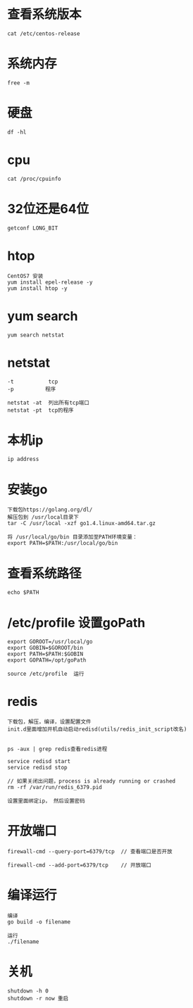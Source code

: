 # 查看系统版本

	cat /etc/centos-release

# 系统内存

	free -m

# 硬盘

	df -hl

# cpu

	cat /proc/cpuinfo

#  32位还是64位

 	getconf LONG_BIT

# htop
	
	CentOS7 安装
	yum install epel-release -y
	yum install htop -y

# yum search
	
	yum search netstat

# netstat

	-t 			 tcp
	-p			程序

	netstat -at  列出所有tcp端口
	netstat -pt  tcp的程序

# 本机ip

	ip address

# 安装go

	下载包https://golang.org/dl/
	解压包到 /usr/local目录下
	tar -C /usr/local -xzf go1.4.linux-amd64.tar.gz

	将 /usr/local/go/bin 目录添加至PATH环境变量：
	export PATH=$PATH:/usr/local/go/bin

	
# 查看系统路径

	echo $PATH

# /etc/profile    设置goPath

	export GOROOT=/usr/local/go
	export GOBIN=$GOROOT/bin
	export PATH=$PATH:$GOBIN
	export GOPATH=/opt/goPath

	source /etc/profile  运行



# redis

	下载包，解压，编译，设置配置文件
	init.d里面增加开机自动启动redisd(utils/redis_init_script改名)


	ps -aux | grep redis查看redis进程

	service redisd start
	service redisd stop

	// 如果关闭出问题，process is already running or crashed
	rm -rf /var/run/redis_6379.pid

	设置里面绑定ip， 然后设置密码

# 开放端口

	firewall-cmd --query-port=6379/tcp 	// 查看端口是否开放

	firewall-cmd --add-port=6379/tcp	// 开放端口


# 编译运行

	编译
	go build -o filename

	运行
	./filename


# 关机

	shutdown -h 0
	shutdown -r now 重启